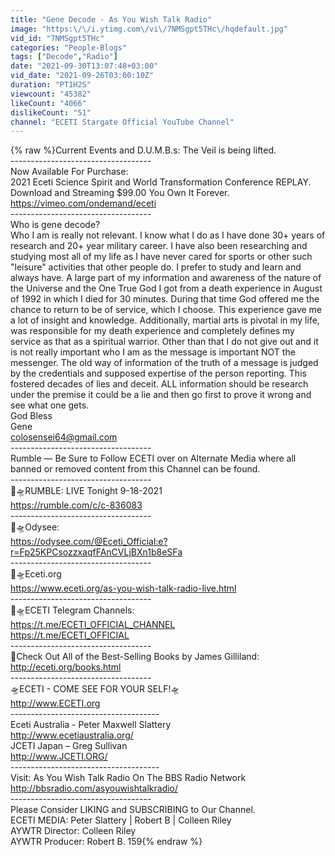 ```yaml
---
title: "Gene Decode - As You Wish Talk Radio"
image: "https:\/\/i.ytimg.com\/vi\/7NMSgpt5THc\/hqdefault.jpg"
vid_id: "7NMSgpt5THc"
categories: "People-Blogs"
tags: ["Decode","Radio"]
date: "2021-09-30T13:07:48+03:00"
vid_date: "2021-09-26T03:00:10Z"
duration: "PT1H2S"
viewcount: "45382"
likeCount: "4066"
dislikeCount: "51"
channel: "ECETI Stargate Official YouTube Channel"
---
```

{% raw %}Current Events and D.U.M.B.s: The Veil is being lifted.<br />-----------------------------------<br />Now Available For Purchase:<br />2021 Eceti Science Spirit and World Transformation Conference REPLAY.<br />Download and Streaming $99.00 You Own It Forever.<br /><a rel="nofollow" target="blank" href="https://vimeo.com/ondemand/eceti">https://vimeo.com/ondemand/eceti</a><br />-----------------------------------<br />Who is gene decode?<br />Who I am is really not relevant.  I know what I do as I have done 30+ years of research and 20+ year military career.  I have also been researching and studying most all of my life as I have never cared for sports or other such &quot;leisure&quot; activities that other people do.  I prefer to study and learn and always have. A large part of my information and awareness of the nature of the Universe and the One True God I got from a death experience in August of 1992 in which I died for 30 minutes.  During that time God offered me the chance to return to be of service, which I choose.  This experience gave me a lot of insight and knowledge.  Additionally, martial arts is pivotal in my life, was responsible for my death experience and completely defines my service as that as a spiritual warrior.  Other than that I do not give out and it is not really important who I am as the message is important NOT the messenger.  The old way of information of the truth of a message is judged by the credentials and supposed expertise of the person reporting.  This fostered decades of lies and deceit.  ALL information should be research under the premise it could be a lie and then go first to prove it wrong and see what one gets.<br />God Bless<br />Gene<br />colosensei64@gmail.com<br />-----------------------------------<br />Rumble — Be Sure to Follow ECETI over on Alternate Media where all banned or removed content from this Channel can be found.<br />-----------------------------------<br />🚨🛸RUMBLE: LIVE Tonight 9-18-2021<br /><a rel="nofollow" target="blank" href="https://rumble.com/c/c-836083">https://rumble.com/c/c-836083</a><br />-----------------------------------<br />🚨🛸Odysee:<br /><a rel="nofollow" target="blank" href="https://odysee.com/@Eceti_Official:e?r=Fp25KPCsozzxaqfFAnCVLjBXn1b8eSFa">https://odysee.com/@Eceti_Official:e?r=Fp25KPCsozzxaqfFAnCVLjBXn1b8eSFa</a><br />-----------------------------------<br />🚨🛸Eceti.org<br /><a rel="nofollow" target="blank" href="https://www.eceti.org/as-you-wish-talk-radio-live.html">https://www.eceti.org/as-you-wish-talk-radio-live.html</a><br />-----------------------------------<br />🚨🛸ECETI Telegram Channels:<br /><a rel="nofollow" target="blank" href="https://t.me/ECETI_OFFICIAL_CHANNEL">https://t.me/ECETI_OFFICIAL_CHANNEL</a><br /><a rel="nofollow" target="blank" href="https://t.me/ECETI_OFFICIAL">https://t.me/ECETI_OFFICIAL</a><br />-----------------------------------<br />🚨Check Out All of the Best-Selling Books by James Gilliland: <a rel="nofollow" target="blank" href="http://eceti.org/books.html">http://eceti.org/books.html</a><br />-----------------------------------<br />🛸ECETI - COME SEE FOR YOUR SELF!🛸<br /><a rel="nofollow" target="blank" href="http://www.ECETI.org">http://www.ECETI.org</a><br />-------------------------------------<br />Eceti Australia - Peter Maxwell Slattery<br /><a rel="nofollow" target="blank" href="http://www.ecetiaustralia.org/">http://www.ecetiaustralia.org/</a><br />JCETI Japan – Greg Sullivan<br /><a rel="nofollow" target="blank" href="http://www.JCETI.ORG/">http://www.JCETI.ORG/</a><br />-------------------------------------<br />Visit: As You Wish Talk Radio On The BBS Radio Network <a rel="nofollow" target="blank" href="http://bbsradio.com/asyouwishtalkradio/">http://bbsradio.com/asyouwishtalkradio/</a><br />-----------------------------------<br />Please Consider LIKING and SUBSCRIBING to Our Channel.<br />ECETI MEDIA: Peter Slattery | Robert B | Colleen Riley<br />AYWTR Director: Colleen Riley<br />AYWTR Producer: Robert B. 159{% endraw %}
